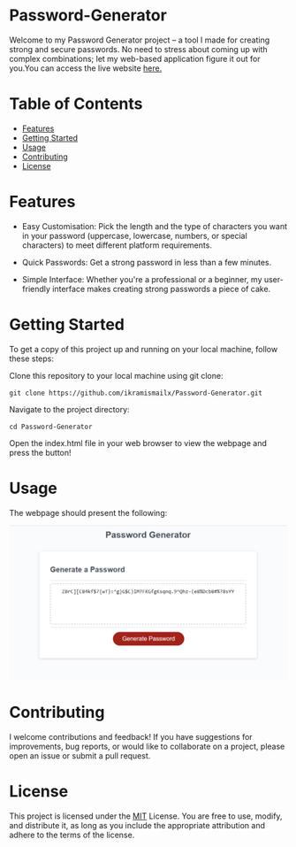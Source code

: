 # Password-Generator
Welcome to my Password Generator project – a tool I made for creating strong and secure passwords. No need to stress about coming up with complex combinations; let my web-based application figure it out for you.You can access the live website [here.](https://ikramismailx.github.io/Password-Generator/)


# Table of Contents
- [Features](#features)
- [Getting Started](#getting-started)
- [Usage](#usage)
- [Contributing](#contributing)
- [License](#license)

# Features
- Easy Customisation: Pick the length and the type of characters you want in your password (uppercase, lowercase, numbers, or special characters) to meet different platform requirements.

- Quick Passwords: Get a strong password in less than a few minutes.

- Simple Interface: Whether you're a professional or a beginner, my user-friendly interface makes creating strong passwords a piece of cake.

# Getting Started
To get a copy of this project up and running on your local machine, follow these steps:

Clone this repository to your local machine using git clone:
```
git clone https://github.com/ikramismailx/Password-Generator.git
```

Navigate to the project directory:

```
cd Password-Generator
```

Open the index.html file in your web browser to view the webpage and press the button!

# Usage
The webpage should present the following:

![screenshot of webpage](screenshot-generator.png)

# Contributing

I welcome contributions and feedback! If you have suggestions for improvements, bug reports, or would like to collaborate on a project, please open an issue or submit a pull request.

# License

This project is licensed under the [MIT]() License. You are free to use, modify, and distribute it, as long as you include the appropriate attribution and adhere to the terms of the license.